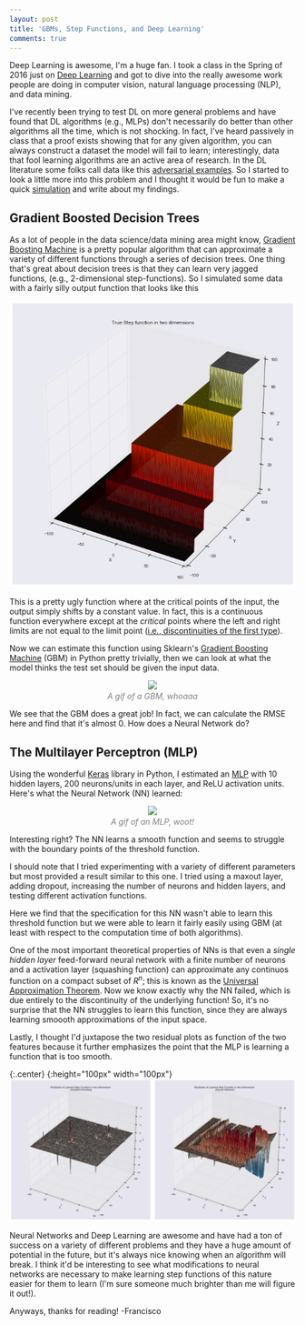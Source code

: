 ```yaml
---
layout: post
title: 'GBMs, Step Functions, and Deep Learning'
comments: true
---
```


Deep Learning is awesome, I'm a huge fan. I took a class in the Spring of 2016 just on [Deep Learning](https://github.com/franciscojavierarceo/ECBME6040) and got to dive into the really awesome work people are doing in computer vision, natural language processing (NLP), and data mining.

I've recently been trying to test DL on more general problems and have found that DL algorithms (e.g., MLPs) don't necessarily do better than other algorithms all the time, which is not shocking. In fact, I've heard passively in class that a proof exists showing that for any given algorithm, you can always construct a dataset the model will fail to learn; interestingly, data that fool learning algorithms are an active area of research. In the DL literature some folks call data like this [adversarial examples](https://static.googleusercontent.com/media/research.google.com/en//pubs/archive/45471.pdf). So I started to look a little more into this problem and I thought it would be fun to make a quick [simulation](https://github.com/franciscojavierarceo/Python/blob/master/Step%20Functions.ipynb) and write about my findings.

## Gradient Boosted Decision Trees

As a lot of people in the data science/data mining area might know, [Gradient Boosting Machine](https://statweb.stanford.edu/~jhf/ftp/trebst.pdf) is a pretty popular algorithm that can approximate a variety of different functions through a series of decision trees. One thing that's great about decision trees is that they can learn very jagged functions, (e.g., 2-dimensional step-functions). So I simulated some data with a fairly silly output function that looks like this

<center>
    <img src="/assets/images/stepfunction_true.png">
</center>

This is a pretty ugly function where at the critical points of the input, the output simply shifts by a constant value. In fact, this is a continuous function everywhere except at the *critical* points where the left and right limits are not equal to the limit point ([i.e., discontinuities of the first type](https://en.wikipedia.org/wiki/Classification_of_discontinuities)).

Now we can estimate this function using Sklearn's [Gradient Boosting Machine](http://scikit-learn.org/stable/modules/generated/sklearn.ensemble.GradientBoostingClassifier.html) (GBM) in Python pretty trivially, then we can look at what the model thinks the test set should be given the input data.

<p style="text-align: center; color:gray;"> 
    <img src="/assets/images/stepfunctiongbm.gif">
    <br>
    <i>A gif of a GBM, whoaaa</i>
</p>

We see that the GBM does a great job! In fact, we can calculate the RMSE here and find that it's almost 0. How does a Neural Network do? 

## The Multilayer Perceptron (MLP)

Using the wonderful [Keras](https://keras.io/) library in Python, I estimated an [MLP](https://en.wikipedia.org/wiki/Multilayer_perceptron) with 10 hidden layers, 200 neurons/units in each layer, and ReLU activation units. Here's what the Neural Network (NN) learned:

<p style="text-align: center; color:gray;"> 
    <img src="/assets/images/stepfunctionmlp.gif">
    <br>
    <i>A gif of an MLP, woot!</i>
</p>

Interesting right? The NN learns a smooth function and seems to struggle with the boundary points of the threshold function. 

I should note that I tried experimenting with a variety of different parameters but most provided a result similar to this one. I tried using a maxout layer, adding dropout, increasing the number of neurons and hidden layers, and testing different activation functions. 

Here we find that the specification for this NN wasn't able to learn this threshold function but we were able to learn it fairly easily using GBM (at least with respect to the computation time of both algorithms). 

One of the most important theoretical properties of NNs is that even a *single hidden layer* feed-forward neural network with a finite number of neurons and a activation layer (squashing function) can approximate any continuos function on a compact subset of $R^n$; this is known as the [Universal Approximation Theorem](https://en.wikipedia.org/wiki/Universal_approximation_theorem). Now we know exactly why the NN failed, which is due entirely to the discontinuity of the underlying function! So, it's no surprise that the NN struggles to learn this function, since they are always learning smoooth approximations of the input space. 


Lastly, I thought I'd juxtapose the two residual plots as function of the two features because it further emphasizes the point that the MLP is learning a function that is too smooth.

{:.center}
{:height="100px" width="100px"}
![Look at them there residuals](/assets/images/stepfunction_res.png)

Neural Networks and Deep Learning are awesome and have had a ton of success on a variety of different problems and they have a huge amount of potential in the future, but it's always nice knowing when an algorithm will break. I think it'd be interesting to see what modifications to neural networks are necessary to make learning step functions of this nature easier for them to learn (I'm sure someone much brighter than me will figure it out!).

Anyways, thanks for reading!
-Francisco
